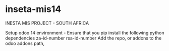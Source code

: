 # inseta-mis14
INESTA MIS PROJECT - SOUTH AFRICA

Setup odoo 14 environment - 
Ensure that you pip install the following python dependencies
za-id-number
rsa-id-number
Add the repo, or addons to the odoo addons path, 
